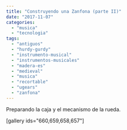 ```yaml
---
title: "Construyendo una Zanfona (parte II)"
date: "2017-11-07"
categories: 
  - "musica"
  - "tecnologia"
tags: 
  - "antiguos"
  - "hurdy-gurdy"
  - "instrumento-musical"
  - "instrumentos-musicales"
  - "madera-es"
  - "medieval"
  - "musica"
  - "recortable"
  - "ugears"
  - "zanfona"
---
```


Preparando la caja y el mecanismo de la rueda.

\[gallery ids="660,659,658,657"\]
